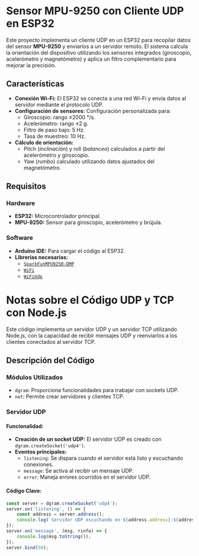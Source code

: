 # Sensor MPU-9250 con Cliente UDP en ESP32

Este proyecto implementa un cliente UDP en un ESP32 para recopilar datos del sensor **MPU-9250** y enviarlos a un servidor remoto. El sistema calcula la orientación del dispositivo utilizando los sensores integrados (giroscopio, acelerómetro y magnetómetro) y aplica un filtro complementario para mejorar la precisión.

## Características

- **Conexión Wi-Fi:** El ESP32 se conecta a una red Wi-Fi y envía datos al servidor mediante el protocolo UDP.
- **Configuración de sensores:** Configuración personalizada para:
  - Giroscopio: rango ±2000 °/s.
  - Acelerómetro: rango ±2 g.
  - Filtro de paso bajo: 5 Hz.
  - Tasa de muestreo: 10 Hz.
- **Cálculo de orientación:**
  - Pitch (*inclinación*) y roll (*balanceo*) calculados a partir del acelerómetro y giroscopio.
  - Yaw (*rumbo*) calculado utilizando datos ajustados del magnetómetro.

## Requisitos

### Hardware
- **ESP32:** Microcontrolador principal.
- **MPU-9250:** Sensor para giroscopio, acelerómetro y brújula.

### Software
- **Arduino IDE:** Para cargar el código al ESP32.
- **Librerías necesarias:**
  - [`SparkFunMPU9250-DMP`](https://github.com/sparkfun/SparkFun_MPU-9250-DMP_Arduino_Library)
  - [`WiFi`](https://www.arduino.cc/en/Reference/WiFi)
  - [`WiFiUdp`](https://www.arduino.cc/en/Reference/WiFiUDP)


# Notas sobre el Código UDP y TCP con Node.js

Este código implementa un servidor UDP y un servidor TCP utilizando Node.js, con la capacidad de recibir mensajes UDP y reenviarlos a los clientes conectados al servidor TCP.

## Descripción del Código

### Módulos Utilizados

- `dgram`: Proporciona funcionalidades para trabajar con sockets UDP.
- `net`: Permite crear servidores y clientes TCP.

### Servidor UDP

#### Funcionalidad:
- **Creación de un socket UDP:** El servidor UDP es creado con `dgram.createSocket('udp4')`.
- **Eventos principales:**
  - `listening`: Se dispara cuando el servidor está listo y escuchando conexiones.
  - `message`: Se activa al recibir un mensaje UDP.
  - `error`: Maneja errores ocurridos en el servidor UDP.

#### Código Clave:
```javascript
const server = dgram.createSocket('udp4');
server.on('listening', () => {
    const address = server.address();
    console.log(`Servidor UDP escuchando en ${address.address}:${address.port}`);
});
server.on('message', (msg, rinfo) => {
    console.log(msg.toString());
});
server.bind(50);
